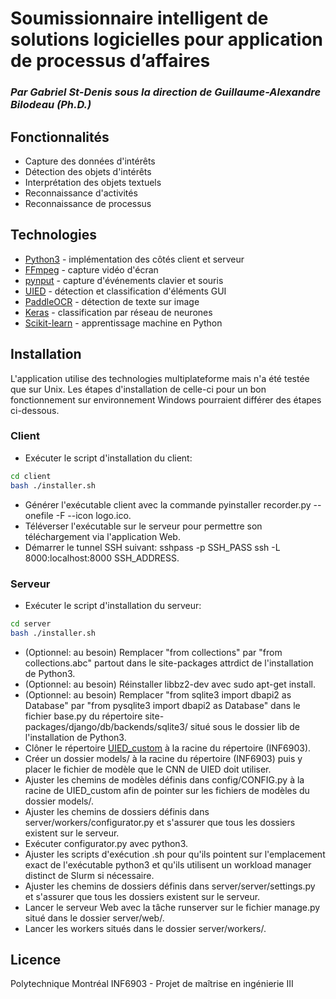 # Soumissionnaire intelligent de solutions logicielles pour application de processus d’affaires
### _Par Gabriel St-Denis sous la direction de Guillaume-Alexandre Bilodeau (Ph.D.)_

## Fonctionnalités
- Capture des données d'intérêts
- Détection des objets d'intérêts
- Interprétation des objets textuels
- Reconnaissance d'activités
- Reconnaissance de processus

## Technologies
- [Python3] - implémentation des côtés client et serveur
- [FFmpeg] - capture vidéo d'écran
- [pynput] - capture d'événements clavier et souris
- [UIED] - détection et classification d'éléments GUI
- [PaddleOCR] - détection de texte sur image
- [Keras] - classification par réseau de neurones
- [Scikit-learn] - apprentissage machine en Python

## Installation
L'application utilise des technologies multiplateforme mais n'a été testée que sur Unix. Les étapes d'installation de celle-ci pour un bon fonctionnement sur environnement Windows pourraient différer des étapes ci-dessous.

### Client
- Exécuter le script d'installation du client:
```sh
cd client
bash ./installer.sh
```
- Générer l'exécutable client avec la commande pyinstaller recorder.py --onefile -F --icon logo.ico.
- Téléverser l'exécutable sur le serveur pour permettre son téléchargement via l'application Web.
- Démarrer le tunnel SSH suivant: sshpass -p SSH_PASS ssh -L 8000:localhost:8000 SSH_ADDRESS.
### Serveur
- Exécuter le script d'installation du serveur:
```sh
cd server
bash ./installer.sh
```
- (Optionnel: au besoin) Remplacer "from collections" par "from collections.abc" partout dans le site-packages attrdict de l'installation de Python3.
- (Optionnel: au besoin) Réinstaller libbz2-dev avec sudo apt-get install.
- (Optionnel: au besoin) Remplacer "from sqlite3 import dbapi2 as Database" par "from pysqlite3 import dbapi2 as Database" dans le fichier base.py du répertoire site-packages/django/db/backends/sqlite3/ situé sous le dossier lib de l'installation de Python3.
- Clôner le répertoire [UIED_custom] à la racine du répertoire (INF6903).
- Créer un dossier models/ à la racine du répertoire (INF6903) puis y placer le fichier de modèle que le CNN de UIED doit utiliser.
- Ajuster les chemins de modèles définis dans config/CONFIG.py à la racine de UIED_custom afin de pointer sur les fichiers de modèles du dossier models/.
- Ajuster les chemins de dossiers définis dans server/workers/configurator.py et s'assurer que tous les dossiers existent sur le serveur.
- Exécuter configurator.py avec python3.
- Ajuster les scripts d'exécution .sh pour qu'ils pointent sur l'emplacement exact de l'exécutable python3 et qu'ils utilisent un workload manager distinct de Slurm si nécessaire.
- Ajuster les chemins de dossiers définis dans server/server/settings.py et s'assurer que tous les dossiers existent sur le serveur.
- Lancer le serveur Web avec la tâche runserver sur le fichier manage.py situé dans le dossier server/web/.
- Lancer les workers situés dans le dossier server/workers/.

## Licence
Polytechnique Montréal
INF6903 - Projet de maîtrise en ingénierie III

[//]: # (These are reference links used in the body of this note and get stripped out when the markdown processor does its job. There is no need to format nicely because it shouldn't be seen. Thanks SO - http://stackoverflow.com/questions/4823468/store-comments-in-markdown-syntax)

   [Python3]: <https://www.python.org/>
   [FFmpeg]: <https://ffmpeg.org/>
   [pynput]: <https://pypi.org/project/pynput/>
   [UIED]: <https://github.com/MulongXie/UIED>
   [PaddleOCR]: <https://github.com/PaddlePaddle/PaddleOCR>
   [Keras]: <https://keras.io/>
   [Scikit-learn]: <https://scikit-learn.org/stable/index.html>
   [UIED_custom]: <https://github.com/gstdenis-poly/UIED_custom>

